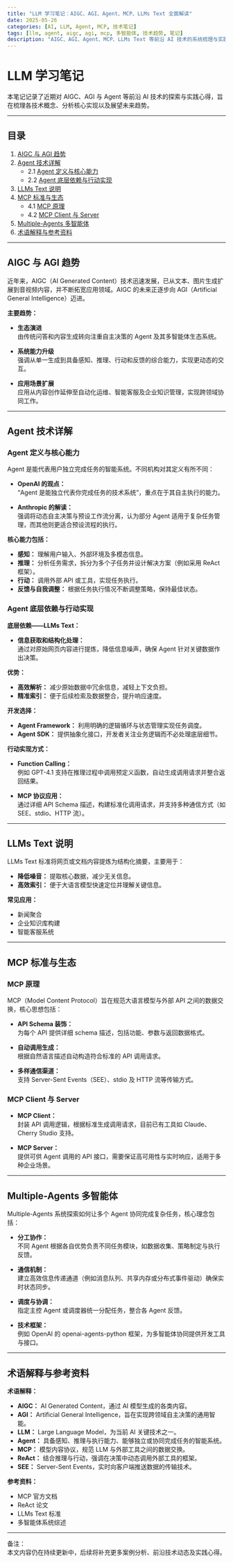 ```yaml
---
title: "LLM 学习笔记：AIGC、AGI、Agent、MCP、LLMs Text 全面解读"
date: 2025-05-26
categories: [AI, LLM, Agent, MCP, 技术笔记]
tags: [llm, agent, aigc, agi, mcp, 多智能体, 技术趋势, 笔记]
description: "AIGC、AGI、Agent、MCP、LLMs Text 等前沿 AI 技术的系统梳理与实践心得，涵盖定义、原理、生态与开发实现。"
---
```


# LLM 学习笔记

本笔记记录了近期对 AIGC、AGI 与 Agent 等前沿 AI 技术的探索与实践心得，旨在梳理各技术概念、分析核心实现以及展望未来趋势。

---

## 目录

1. [AIGC 与 AGI 趋势](#aigc-与-agi-趋势)
2. [Agent 技术详解](#agent-技术详解)
	- 2.1 [Agent 定义与核心能力](#agent-定义与核心能力)
	- 2.2 [Agent 底层依赖与行动实现](#agent-底层依赖与行动实现)
3. [LLMs Text 说明](#llms-text-说明)
4. [MCP 标准与生态](#mcp-标准与生态)
	- 4.1 [MCP 原理](#mcp-原理)
	- 4.2 [MCP Client 与 Server](#mcp-client-与-server)
5. [Multiple-Agents 多智能体](#multiple-agents-多智能体)
6. [术语解释与参考资料](#术语解释与参考资料)

---

## AIGC 与 AGI 趋势

近年来，AIGC（AI Generated Content）技术迅速发展，已从文本、图片生成扩展到音视频内容，并不断拓宽应用领域。AIGC 的未来正逐步向 AGI（Artificial General Intelligence）迈进。

**主要趋势：**

- **生态演进**  
  由传统问答和内容生成转向注重自主决策的 Agent 及其多智能体生态系统。

- **系统能力升级**  
  强调从单一生成到具备感知、推理、行动和反馈的综合能力，实现更动态的交互。

- **应用场景扩展**  
  应用从内容创作延伸至自动化运维、智能客服及企业知识管理，实现跨领域协同工作。

---

## Agent 技术详解

### Agent 定义与核心能力

Agent 是能代表用户独立完成任务的智能系统。不同机构对其定义有所不同：

- **OpenAI 的观点：**  
  “Agent 是能独立代表你完成任务的技术系统”，重点在于其自主执行的能力。

- **Anthropic 的解读：**  
  强调将动态自主决策与预设工作流分离，认为部分 Agent 适用于复杂任务管理，而其他则更适合预设流程的执行。

**核心能力包括：**

- **感知：** 理解用户输入、外部环境及多模态信息。  
- **推理：** 分析任务需求，拆分为多个子任务并设计解决方案（例如采用 ReAct 框架）。  
- **行动：** 调用外部 API 或工具，实现任务执行。  
- **反馈与自我调整：** 根据任务执行情况不断调整策略，保持最佳状态。

### Agent 底层依赖与行动实现

**底层依赖——LLMs Text：**

- **信息获取和结构化处理：**  
  通过对原始网页内容进行提炼，降低信息噪声，确保 Agent 针对关键数据作出决策。

**优势：**

- **高效解析：** 减少原始数据中冗余信息，减轻上下文负担。  
- **精准索引：** 便于后续检索及数据整合，提升响应速度。

**开发选择：**

- **Agent Framework：** 利用明确的逻辑循环与状态管理实现任务调度。  
- **Agent SDK：** 提供抽象化接口，开发者关注业务逻辑而不必处理底层细节。

**行动实现方式：**

- **Function Calling：**  
  例如 GPT-4.1 支持在推理过程中调用预定义函数，自动生成调用请求并整合返回结果。

- **MCP 协议应用：**  
  通过详细 API Schema 描述，构建标准化调用请求，并支持多种通信方式（如 SEE、stdio、HTTP 流）。

---

## LLMs Text 说明

LLMs Text 标准将网页或文档内容提炼为结构化摘要，主要用于：

- **降低噪音：** 提取核心数据，减少无关信息。  
- **高效索引：** 便于大语言模型快速定位并理解关键信息。

**常见应用：**

- 新闻聚合  
- 企业知识库构建  
- 智能客服系统

---

## MCP 标准与生态

### MCP 原理

MCP（Model Content Protocol）旨在规范大语言模型与外部 API 之间的数据交换，核心思想包括：

- **API Schema 装饰：**  
  为每个 API 提供详细 schema 描述，包括功能、参数与返回数据格式。

- **自动调用生成：**  
  根据自然语言描述自动构造符合标准的 API 调用请求。

- **多样通信渠道：**  
  支持 Server-Sent Events（SEE）、stdio 及 HTTP 流等传输方式。

### MCP Client 与 Server

- **MCP Client：**  
  封装 API 调用逻辑，根据标准生成调用请求，目前已有工具如 Claude、Cherry Studio 支持。

- **MCP Server：**  
  提供可供 Agent 调用的 API 接口，需要保证高可用性与实时响应，适用于多种企业场景。

---

## Multiple-Agents 多智能体

Multiple-Agents 系统探索如何让多个 Agent 协同完成复杂任务，核心理念包括：

- **分工协作：**  
  不同 Agent 根据各自优势负责不同任务模块，如数据收集、策略制定与执行反馈。

- **通信机制：**  
  建立高效信息传递通道（例如消息队列、共享内存或分布式事件驱动）确保实时状态同步。

- **调度与协调：**  
  指定主控 Agent 或调度器统一分配任务，整合各 Agent 反馈。

- **技术框架：**  
  例如 OpenAI 的 openai-agents-python 框架，为多智能体协同提供开发工具与接口。

---

## 术语解释与参考资料

**术语解释：**

- **AIGC：** AI Generated Content，通过 AI 模型生成的各类内容。  
- **AGI：** Artificial General Intelligence，旨在实现跨领域自主决策的通用智能。  
- **LLM：** Large Language Model，为当前 AI 关键技术之一。  
- **Agent：** 具备感知、推理与执行能力、能够独立或协同完成任务的智能系统。  
- **MCP：** 模型内容协议，规范 LLM 与外部工具之间的数据交换。  
- **ReAct：** 结合推理与行动，强调在决策中动态调用外部工具的框架。  
- **SEE：** Server-Sent Events，实时向客户端推送数据的传输技术。

**参考资料：**

- MCP 官方文档  
- ReAct 论文  
- LLMs Text 标准  
- 多智能体系统综述

---

备注：  
本文内容仍在持续更新中，后续将补充更多案例分析、前沿技术动态及实践心得。
```
